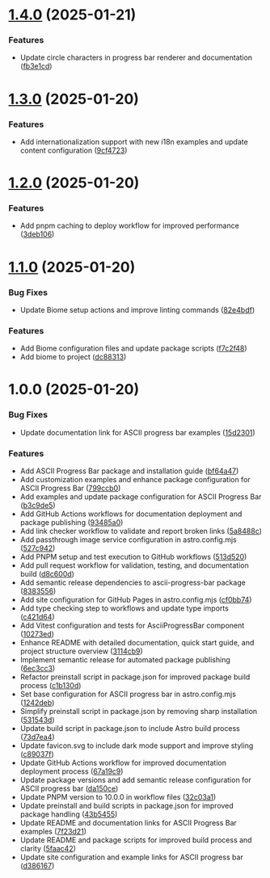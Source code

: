 # [1.4.0](https://github.com/yacosta738/ascii-progress-bar/compare/v1.3.0...v1.4.0) (2025-01-21)


### Features

* Update circle characters in progress bar renderer and documentation ([fb3e1cd](https://github.com/yacosta738/ascii-progress-bar/commit/fb3e1cdd28e6f5b245c0ebbdaa483aa595f11d55))

# [1.3.0](https://github.com/yacosta738/ascii-progress-bar/compare/v1.2.0...v1.3.0) (2025-01-20)


### Features

* Add internationalization support with new i18n examples and update content configuration ([9cf4723](https://github.com/yacosta738/ascii-progress-bar/commit/9cf4723982828ede700d6226099dffcf1facdfc4))

# [1.2.0](https://github.com/yacosta738/ascii-progress-bar/compare/v1.1.0...v1.2.0) (2025-01-20)


### Features

* Add pnpm caching to deploy workflow for improved performance ([3deb106](https://github.com/yacosta738/ascii-progress-bar/commit/3deb106bb55eea809f3765e690eef1e4ef4812d6))

# [1.1.0](https://github.com/yacosta738/ascii-progress-bar/compare/v1.0.0...v1.1.0) (2025-01-20)


### Bug Fixes

* Update Biome setup actions and improve linting commands ([82e4bdf](https://github.com/yacosta738/ascii-progress-bar/commit/82e4bdf6eeef2989f6d5e042021cd4ec388a6f62))


### Features

* Add Biome configuration files and update package scripts ([f7c2f48](https://github.com/yacosta738/ascii-progress-bar/commit/f7c2f48afecf1e8e7eb5b37e7086d8e346e24e11))
* Add biome to project ([dc88313](https://github.com/yacosta738/ascii-progress-bar/commit/dc8831379ad4c1431bfde6978b7b9a2fdd324289))

# 1.0.0 (2025-01-20)


### Bug Fixes

* Update documentation link for ASCII progress bar examples ([15d2301](https://github.com/yacosta738/ascii-progress-bar/commit/15d230190c1e26269e9a5774e9c48a780e595270))


### Features

* Add ASCII Progress Bar package and installation guide ([bf64a47](https://github.com/yacosta738/ascii-progress-bar/commit/bf64a4786ae5c424580e3b54960d9f4e98aafa07))
* Add customization examples and enhance package configuration for ASCII Progress Bar ([799ccb0](https://github.com/yacosta738/ascii-progress-bar/commit/799ccb0bc7b37d7a40ff48f569759a07b670dca6))
* Add examples and update package configuration for ASCII Progress Bar ([b3c9de5](https://github.com/yacosta738/ascii-progress-bar/commit/b3c9de582baef65af715f67f5addb37f8d5c93a3))
* Add GitHub Actions workflows for documentation deployment and package publishing ([93485a0](https://github.com/yacosta738/ascii-progress-bar/commit/93485a0d04ead826b84f443a4b41d0cc89e9472d))
* Add link checker workflow to validate and report broken links ([5a8488c](https://github.com/yacosta738/ascii-progress-bar/commit/5a8488c1c5d664d53e9e0665bfe08ce244893761))
* Add passthrough image service configuration in astro.config.mjs ([527c942](https://github.com/yacosta738/ascii-progress-bar/commit/527c942280843eda5e502e72a63828b0e36e82bb))
* Add PNPM setup and test execution to GitHub workflows ([513d520](https://github.com/yacosta738/ascii-progress-bar/commit/513d5205380d9783128699426d0b053de2b5d6f5))
* Add pull request workflow for validation, testing, and documentation build ([d8c600d](https://github.com/yacosta738/ascii-progress-bar/commit/d8c600d5d550b812e05c9bd83e36f7497e90deff))
* Add semantic release dependencies to ascii-progress-bar package ([8383556](https://github.com/yacosta738/ascii-progress-bar/commit/8383556e5577ae22e932f531ed90605a4378c261))
* Add site configuration for GitHub Pages in astro.config.mjs ([cf0bb74](https://github.com/yacosta738/ascii-progress-bar/commit/cf0bb74b7f5327f7cd89118495ac23c4766fcb27))
* Add type checking step to workflows and update type imports ([c421d64](https://github.com/yacosta738/ascii-progress-bar/commit/c421d6473a59e191f8bbc24cf9c7f6dc7c478704))
* Add Vitest configuration and tests for AsciiProgressBar component ([10273ed](https://github.com/yacosta738/ascii-progress-bar/commit/10273edae86222c50b964fe7c9cad1ea53eced0e))
* Enhance README with detailed documentation, quick start guide, and project structure overview ([3114cb9](https://github.com/yacosta738/ascii-progress-bar/commit/3114cb92ff6b938f60a18f847b6f1e054beb8acb))
* Implement semantic release for automated package publishing ([6ec3cc3](https://github.com/yacosta738/ascii-progress-bar/commit/6ec3cc3a1e7febf77954136701bfbe1c6783aecd))
* Refactor preinstall script in package.json for improved package build process ([c1b130d](https://github.com/yacosta738/ascii-progress-bar/commit/c1b130d212a6274187011e07b04ad5811fe29341))
* Set base configuration for ASCII progress bar in astro.config.mjs ([1242deb](https://github.com/yacosta738/ascii-progress-bar/commit/1242deb615fed869885b07eb9f944ab45ccdf4aa))
* Simplify preinstall script in package.json by removing sharp installation ([531543d](https://github.com/yacosta738/ascii-progress-bar/commit/531543d4eb0ef7f9064efeeac6e4aacfe2bb3ce9))
* Update build script in package.json to include Astro build process ([73d7ea4](https://github.com/yacosta738/ascii-progress-bar/commit/73d7ea441922efbc5c1fc69a943c8a05a1d7cf66))
* Update favicon.svg to include dark mode support and improve styling ([c89037f](https://github.com/yacosta738/ascii-progress-bar/commit/c89037f37c96a848d7db528327d2a769be52f790))
* Update GitHub Actions workflow for improved documentation deployment process ([67a19c9](https://github.com/yacosta738/ascii-progress-bar/commit/67a19c9608d24498dd6ff7e329e8d509837ac5db))
* Update package versions and add semantic release configuration for ASCII progress bar ([da150ce](https://github.com/yacosta738/ascii-progress-bar/commit/da150ced4c44e1a92de047926059bcde6b7dc745))
* Update PNPM version to 10.0.0 in workflow files ([32c03a1](https://github.com/yacosta738/ascii-progress-bar/commit/32c03a13c0b3db251a9f21b7d9628a4597ada7d5))
* Update preinstall and build scripts in package.json for improved package handling ([43b5455](https://github.com/yacosta738/ascii-progress-bar/commit/43b54553e57eeff7b21366514f4d8b26ce95c2e8))
* Update README and documentation links for ASCII Progress Bar examples ([7f23d21](https://github.com/yacosta738/ascii-progress-bar/commit/7f23d2130f4d9b93ba0b42379481c9df76d8f145))
* Update README and package scripts for improved build process and clarity ([5faac42](https://github.com/yacosta738/ascii-progress-bar/commit/5faac42789cf5b0daf36bbfb61279218b21bb5d1))
* Update site configuration and example links for ASCII progress bar ([d386167](https://github.com/yacosta738/ascii-progress-bar/commit/d386167ddfa7d0a98f1f2a5fd872bff968f05a59))
